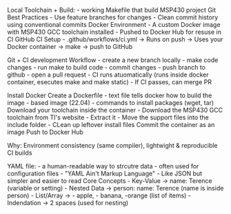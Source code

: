 
Local Toolchain + Build:
    - working Makefile that build MSP430 project
Git Best Practices
    - Use feature branches for changes 
    - Clean commit history using conventional commits 
Docker Environment
    - A custom Docker image with MSP430 GCC toolchain installed 
    - Pushed to Docker Hub for resuse in CI 
GitHub CI Setup 
    - .github/workflows/ci.yml
        -> Runs on push 
        -> Uses your Docker container 
        -> make 
        -> push to GitHub  

Git + CI development Workflow 
    - create a new branch locally
    - make code changes 
    - run make to build code 
    - commit changes 
    - push branch to github 
    - open a pull request 
    - CI runs atuomatically (runs inside docker container, esecutes make and make static)
    - If CI passes, can merge PR 

Install Docker
Create a Dockerfile - text file tells docker how to build the image
    - based image (22.04)
    - commands to install packages (wget, tar)
Download your toolchain inside the container 
    - Download the MSP430 GCC toolchain from TI's website
    - Extract it 
    - Move the support files into the include folder 
    - CLean up leftover install files 
Commit the container as an image 
Push to Docker Hub 

Why: Environment consistency (same compiler), lightwight & reproducible CI builds

 

YAML file:
    - a human-readable way to strcutre data - often used for configuration files 
    - "YAML Ain't Markup Language"
    - Like JSON but simpler and easier to read 
Core Concepts
    - Key-Value -> name: Terence (variable or setting)
    - Nested Data -> person: name: Terence (name is inside person)
    - List/Array -> - apple, - banana, -orange (list of items)
    - Indendation -> 2 spaces (used for nesting)






